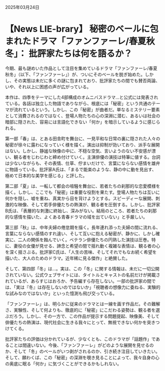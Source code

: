2025年03月24日

# 【News LIE-brary】 秘密のベールに包まれたドラマ「ファンファーレ/春夏秋冬」： 批評家たちは何を語るか？

今期、最も謎めいた作品として注目を集めているドラマ「ファンファーレ/春夏秋冬」（以下、「ファンファーレ」）が、ついにそのベールを脱ぎ始めた。しかし、その実態は未だに多くの謎に包まれており、批評家たちの間でも賛否両論、いや、それ以上に困惑の声が広がっている。

本作は、四季をテーマにした4部構成のオムニバスドラマ…と公式には発表されている。各話は独立した物語でありながら、根底には「秘密」という共通のテーマが流れているという。しかし、この「秘密」が曲者だ。単なるミステリー要素として消費されるのではなく、登場人物たちの心の深淵に潜む、あるいは社会の暗部に隠された、容易には言語化できない「何か」を暗示しているように感じられる。

第一部「春」は、とある田舎町を舞台に、一見平和な日常の裏に隠された人々の秘密が徐々に露わになっていく様を描く。演出は抑制が効いており、派手な展開はない。しかし、静謐な映像の中に、不穏な空気、言いようのない不安感が漂い、観る者をじわじわと締め付けていく。主演俳優の演技は特筆に値する。台詞は少ないながらも、その表情、仕草、佇まいだけで、言葉にならない感情を雄弁に物語っている。批評家A氏は、「まるで能楽のような、静の中に動を見出す、極めて日本的な美学を感じる」と評した。

第二部「夏」は、一転して都会の喧騒を舞台に、若者たちの刹那的な恋愛模様を描く。しかし、ここでも「秘密」は重要な役割を果たす。登場人物たちは互いに何かを隠し、嘘を重ね、真実から目を背けようとする。スピーディーな展開、刺激的な映像、そして若手俳優たちの熱演が、観る者を圧倒する。しかし、批評家B氏は、「表層的な刺激に終始し、深みがない。結局のところ、若者たちの刹那的な感情を描いた、よくある青春ドラマの域を出ていない」と手厳しい。

第三部「秋」は、中年夫婦の倦怠期を描く。長年連れ添った夫婦の間に流れる、言葉にならない感情のすれ違い、そして互いに抱える秘密が、静かに、しかし確実に、二人の関係を蝕んでいく。ベテラン俳優たちの円熟した演技は圧巻。特に、妻役の女優が見せる、諦念と希望の間で揺れ動く複雑な表情は、観る者の心を深く揺さぶる。批評家C氏は、「人生の苦味、そしてそれでもなお続く希望を描いた、大人のためのドラマ。近年稀に見る傑作」と絶賛した。

そして、第四部「冬」は…。実は、この「冬」に関する情報は、未だに一切公開されていない。公式ウェブサイトには、タイトルとキャストの名前だけが掲載されているが、あらすじはおろか、予告編すら存在しない。一部の批評家の間では、「実は『冬』は存在しないのではないか」「視聴者の想像力に委ねる、実験的な試みなのではないか」といった憶測も飛び交っている。

「ファンファーレ」は、明らかに従来のドラマとは一線を画す作品だ。その難解さ、実験性、そして何よりも、徹底的に「秘密」にこだわる姿勢は、観る者を選ぶだろう。しかし、その一方で、この作品が提示する問題提起、映像美、そして俳優たちの熱演は、現代社会に生きる我々にとって、無視できない何かを突きつけてくる。

批評家たちの評価は分かれているが、少なくとも、このドラマが「話題作」であることは間違いない。今後、「ファンファーレ」がどのような展開を見せるのか、そして「冬」のベールがいつ剥がされるのか、引き続き注目していきたい。そして、願わくば、この「秘密」の深淵を覗き見ることによって、我々自身の心の奥底に眠る「何か」に気づくことができるかもしれない。
